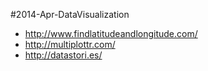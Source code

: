 #2014-Apr-DataVisualization

-  http://www.findlatitudeandlongitude.com/
-  http://multiplottr.com/
-  http://datastori.es/


